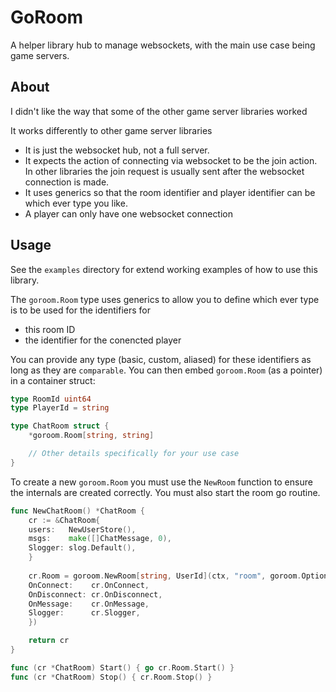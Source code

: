 # GoRoom

A helper library hub to manage websockets, with the main use case being game servers.

## About

I didn't like the way that some of the other game server libraries worked

It works differently to other game server libraries
+ It is just the websocket hub, not a full server.
+ It expects the action of connecting via websocket to be the join action. In other libraries the join request is 
usually sent after the websocket connection is made.
+ It uses generics so that the room identifier and player identifier can be which ever type you like.
+ A player can only have one websocket connection


## Usage

See the `examples` directory for extend working examples of how to use this library.

The `goroom.Room` type uses generics to allow you to define which ever type is to be used for the identifiers for
+ this room ID
+ the identifier for the conencted player

You can provide any type (basic, custom, aliased) for these identifiers as long as they are `comparable`. 
You can then embed `goroom.Room` (as a pointer) in a container struct:

```go
type RoomId uint64
type PlayerId = string

type ChatRoom struct {
	*goroom.Room[string, string]

	// Other details specifically for your use case
}
```

To create a new `goroom.Room` you must use the `NewRoom` function to ensure the internals are created correctly. 
You must also start the room go routine.

```go
func NewChatRoom() *ChatRoom {
    cr := &ChatRoom{
    users:   NewUserStore(),
    msgs:    make([]ChatMessage, 0),
    Slogger: slog.Default(),
    }
    
    cr.Room = goroom.NewRoom[string, UserId](ctx, "room", goroom.Options[UserId]{
    OnConnect:    cr.OnConnect,
    OnDisconnect: cr.OnDisconnect,
    OnMessage:    cr.OnMessage,
    Slogger:      cr.Slogger,
    })

    return cr
}

func (cr *ChatRoom) Start() { go cr.Room.Start() }
func (cr *ChatRoom) Stop() { cr.Room.Stop() }
```